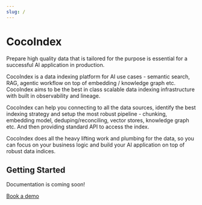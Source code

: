 ```yaml
---
slug: /
---
```


# CocoIndex

Prepare high quality data that is tailored for the purpose is essential for a successful AI application in production.   

CocoIndex is a data indexing platform for AI use cases - semantic search, RAG, agentic workflow on top of embedding / knowledge graph etc.  CocoIndex aims to be the best in class scalable data indexing infrastructure with built in observability and lineage. 

CocoIndex can help you connecting to all the data sources, identify the best indexing strategy and setup the most robust pipeline -  chunking, embedding model, deduping/reconciling, vector stores, knowledge graph etc.  And then providing standard API to access the index.

CocoIndex does all the heavy lifting work and plumbing for the data, so you can focus on your business logic and build your AI application on top of robust data indices.

## Getting Started

<!-- - [Quick Start Guide](./tutorial-basics/deploy-your-site)
- [API Reference](./tutorial-basics/create-a-page)
- [Examples](./tutorial-basics/create-a-blog-post) -->

Documentation is coming soon!

[Book a demo](https://calendly.com/cocoindex/30min)
